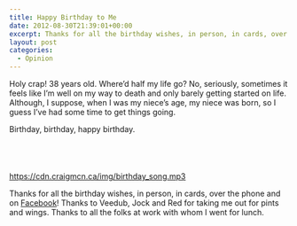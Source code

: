 ```yaml
---
title: Happy Birthday to Me
date: 2012-08-30T21:39:01+00:00
excerpt: Thanks for all the birthday wishes, in person, in cards, over the phone and on Facebook!
layout: post
categories:
  - Opinion
---
```


Holy crap! 38 years old. Where&#8217;d half my life go? No, seriously, sometimes it feels like I&#8217;m well on my way to death and only barely getting started on life. Although, I suppose, when I was my niece&#8217;s age, my niece was born, so I guess I&#8217;ve had some time to get things going.

Birthday, birthday, happy birthday.<audio class="wp-audio-shortcode" id="audio-2647-2" preload="none" style="width: 100%; visibility: hidden;" controls="controls"><source type="audio/mpeg" src="https://cdn.craigmcn.ca/img/birthday\_song.mp3?\_=2" />

<https://cdn.craigmcn.ca/img/birthday_song.mp3></audio>

Thanks for all the birthday wishes, in person, in cards, over the phone and on [Facebook](http://facebook.com/craigmcnaughton)! Thanks to Veedub, Jock and Red for taking me out for pints and wings. Thanks to all the folks at work with whom I went for lunch.
